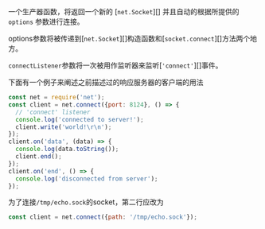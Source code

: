 <!-- YAML
added: v0.7.0
-->

一个生产器函数，将返回一个新的 [`net.Socket`][] 并且自动的根据所提供的`options` 参数进行连接。

options参数将被传递到[`net.Socket`][]构造函数和[`socket.connect`][]方法两个地方。

`connectListener`参数将一次被用作监听器来监听[`'connect'`][]事件。

下面有一个例子来阐述之前描述过的响应服务器的客户端的用法

```js
const net = require('net');
const client = net.connect({port: 8124}, () => {
  // 'connect' listener
  console.log('connected to server!');
  client.write('world!\r\n');
});
client.on('data', (data) => {
  console.log(data.toString());
  client.end();
});
client.on('end', () => {
  console.log('disconnected from server');
});
```

为了连接`/tmp/echo.sock`的socket，第二行应改为

```js
const client = net.connect({path: '/tmp/echo.sock'});
```

